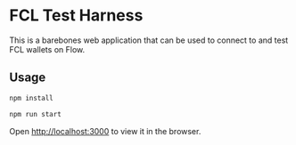 # FCL Test Harness

This is a barebones web application that can be used to connect to and test
FCL wallets on Flow.

## Usage

```sh
npm install
```

```sh
npm run start
```

Open [http://localhost:3000](http://localhost:3000) to view it in the browser.
